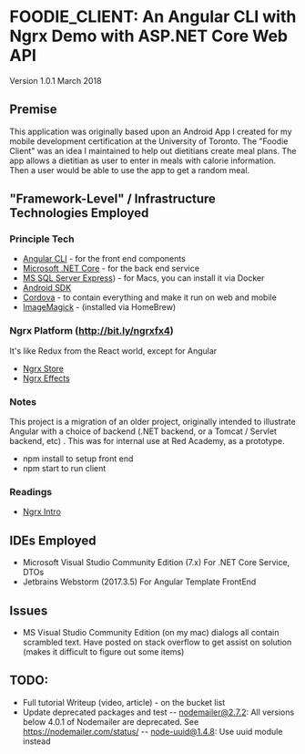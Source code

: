 

# FOODIE_CLIENT: An Angular CLI with Ngrx Demo with ASP.NET Core Web API

Version 1.0.1
March 2018

## Premise
This application was originally based upon an Android App I created for my mobile development certification at the University of Toronto. The "Foodie Client" was an idea I maintained to help out dietitians create meal plans. The app allows a dietitian as user to enter in meals with calorie information. Then a user would be able to use the app to get a random meal.

##  "Framework-Level" / Infrastructure Technologies Employed

### Principle Tech
- [Angular CLI](https://cli.angular.io/) - for the front end components
- [Microsoft .NET Core](http://bit.ly/dotnetcoreonmac) - for the back end service
- [MS SQL Server Express](http://bit.ly/sqlserveronmacviadocker)) - for Macs, you can install it via Docker
- [Android SDK](http://bit.ly/androidstudioandsdk)
- [Cordova](https://cordova.apache.org) - to contain everything and make it run on web and mobile
- [ImageMagick](http://bit.ly/imagemagickmain) - (installed via HomeBrew)

### Ngrx Platform (http://bit.ly/ngrxfx4)
It's like Redux from the React world, except for Angular
- [Ngrx Store](http://bit.ly/ngrxstore)
- [Ngrx Effects](http://bit.ly/ngrxfx4)

### Notes
This project is a migration of an older project, originally intended to illustrate Angular with a choice of backend  (.NET backend, or a Tomcat / Servlet backend, etc) . This was for internal use at Red Academy, as a prototype.

- npm install to setup front end
- npm start to run client

###  Readings
- [Ngrx Intro](http://bit.ly/NgrxIntro)

## IDEs Employed

- Microsoft Visual Studio Community Edition (7.x) For .NET Core Service, DTOs
- Jetbrains Webstorm (2017.3.5) For Angular Template FrontEnd

## Issues
- MS Visual Studio Community Edition (on my mac) dialogs all contain scrambled text. Have posted on stack overflow to get assist on solution (makes it difficult to figure out some items)


##  TODO:
- Full tutorial Writeup (video, article) - on the bucket list
- Update deprecated packages and test
-- nodemailer@2.7.2: All versions below 4.0.1 of Nodemailer are deprecated. See https://nodemailer.com/status/
-- node-uuid@1.4.8: Use uuid module instead